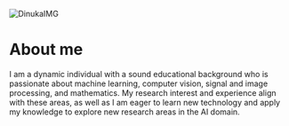 ![DinukaIMG](https://github.com/user-attachments/assets/94c88408-8098-41fb-8064-8ff4280f91d5)
# About me 
I am a dynamic individual with a sound educational background who is passionate about machine learning, computer vision, signal and image processing, and mathematics. My research interest and experience align with these areas, as well as I am eager to learn new technology and apply my knowledge to explore new research areas in the AI domain.

